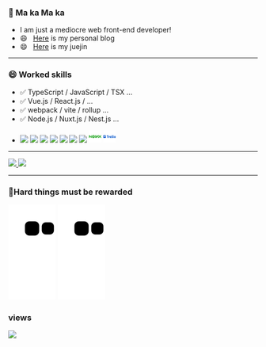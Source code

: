
### 🐶 Ma ka Ma ka 
- I am just a mediocre  web front-end developer! 
- 😄 &nbsp; [Here](https://zhoufanglu.github.io/vuepressBlog/) is my personal blog
- 😄 &nbsp; [Here](https://juejin.cn/user/1679709496677575) is my juejin 


<!--
**zhoufanglu/zhoufanglu** is a ✨ _special_ ✨ repository because its `README.md` (this file) appears on your GitHub profile.

Here are some ideas to get you started:

- 🔭 I’m currently working on ...
- 🌱 I’m currently learning ...
- 👯 I’m looking to collaborate on ...
- 🤔 I’m looking for help with ...
- 💬 Ask me about ...
- 📫 How to reach me: ...
- 😄 Pronouns: ...
- ⚡ Fun fact: ...
-->

 ---
 
### 😄 Worked skills
- ✅ TypeScript / JavaScript / TSX ...
- ✅ Vue.js / React.js / ...
- ✅ webpack / vite / rollup ...
- ✅ Node.js / Nuxt.js / Nest.js ...
- <p align="left">
  <code><img src="https://cdn.jsdelivr.net/gh/devicons/devicon/icons/typescript/typescript-original.svg" height="25"/></code>
  <code><img  src="https://cdn.jsdelivr.net/gh/devicons/devicon/icons/javascript/javascript-original.svg" height="25"/></code>
  <code><img src="https://cdn.jsdelivr.net/gh/devicons/devicon/icons/nodejs/nodejs-original.svg" height="25"/></code>
  <code><img src="https://cdn.jsdelivr.net/gh/devicons/devicon/icons/react/react-original.svg" height="25"/></code>
  <code><img src="https://cdn.jsdelivr.net/gh/devicons/devicon/icons/vuejs/vuejs-original.svg" height="25"/></code>
  <code><img src="https://cdn.jsdelivr.net/gh/devicons/devicon/icons/nuxtjs/nuxtjs-original.svg" height="25"/></code>
  <code><img src="https://cdn.jsdelivr.net/gh/devicons/devicon/icons/sass/sass-original.svg" height="25"/></code>
  <code><img src="https://github.com/devicons/devicon/blob/v2.15.1/icons/nginx/nginx-original.svg" height="25"/></code>
  <code><img src="https://github.com/devicons/devicon/blob/v2.15.1/icons/trello/trello-plain-wordmark.svg" height="25"/></code>
</p>

---
<div>
<a href="https://github.com/zhoufanglu">
  <img height="160" src="https://github-readme-stats.vercel.app/api?username=zhoufanglu&show_icons=true&theme=radical"/>
</a>

<a href="https://github.com/zhoufanglu">
  <img height="160" src="https://github-readme-stats.vercel.app/api/top-langs/?username=zhoufanglu&layout=compact&theme=Gradient&bg_color=30,ff758c,e4efe9&text_color=black&title_color=29323c"/>
</a>
</div>  

--- 
### 😤Hard things must be rewarded
![TOG](https://raw.githubusercontent.com/zhoufanglu/githubSNK/df18a4a2fb544d5fc0e692f98c3436e9dccaa547/github-contribution-grid-snake.svg#gh-dark-mode-only)
![TOG](https://raw.githubusercontent.com/zhoufanglu/githubSNK/df18a4a2fb544d5fc0e692f98c3436e9dccaa547/github-contribution-grid-snake.svg#gh-light-mode-only)

### views
![](https://komarev.com/ghpvc/?username=zhoufanglu)



